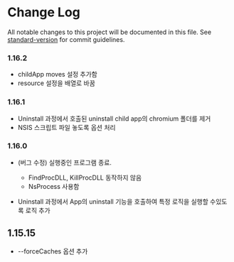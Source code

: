 # Change Log

All notable changes to this project will be documented in this file. See [standard-version](https://github.com/conventional-changelog/standard-version) for commit guidelines.

### 1.16.2

* childApp moves 설정 추가함
* resource 설정을 배열로 바꿈

### 1.16.1

* Uninstall 과정에서 호출된 uninstall child app의 chromium 폴더를 제거
* NSIS 스크립트 파일 놓도록 옵션 처리

### 1.16.0

* (버그 수정) 실행중인 프로그램 종료.
  - FindProcDLL, KillProcDLL 동작하지 않음
  - NsProcess 사용함

* Uninstall 과정에서 App의 uninstall 기능을 호출하여 특정 로직을 실행할 수있도록 로직 추가

## 1.15.15
* --forceCaches 옵션 추가